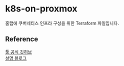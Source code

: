 # k8s-on-proxmox

홈랩에 쿠버네티스 인프라 구성을 위한 Terraform 파일입니다.

## Reference
[툴 공식 깃허브](https://github.com/khanh-ph/proxmox-kubernetes)  
[설명 블로그](https://www.khanhph.com/install-proxmox-kubernetes/)